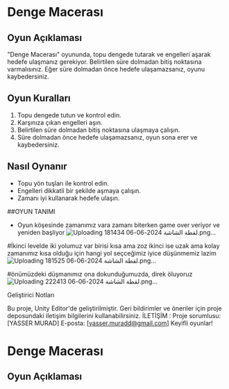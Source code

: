 # Denge Macerası

## Oyun Açıklaması

"Denge Macerası" oyununda, topu dengede tutarak ve engelleri aşarak hedefe ulaşmanız gerekiyor. Belirtilen süre dolmadan bitiş noktasına varmalısınız. Eğer süre dolmadan önce hedefe ulaşamazsanız, oyunu kaybedersiniz.

## Oyun Kuralları

1. Topu dengede tutun ve kontrol edin.
2. Karşınıza çıkan engelleri aşın.
3. Belirtilen süre dolmadan bitiş noktasına ulaşmaya çalışın.
4. Süre dolmadan önce hedefe ulaşamazsanız, oyun sona erer ve kaybedersiniz.

## Nasıl Oynanır

- Topu yön tuşları ile kontrol edin.
- Engelleri dikkatli bir şekilde aşmaya çalışın.
- Zamanı iyi kullanarak hedefe ulaşın.

 ##OYUN TANIMI
- Oyun köşesinde zamanımız vara zamanı biterken game over veriyor ve yeniden başliyor
![Uploading لقطة الشاشة 2024-06-06 181434.png…]()


#İkinci levelde iki yolumuz var birisi kısa ama zoz ikinci ise uzak ama kolay zamanımız kısa olduğu için hangi yol seçceğimiz iyice düşünmemiz lazim
![Uploading لقطة الشاشة 2024-06-06 181525.png…]()

#önümüzdeki düşmanımız ona dokunduğumuzda, direk öluyoruz 
![Uploading لقطة الشاشة 2024-06-06 222413.png…]()



Geliştirici Notları

Bu proje, Unity Editor'de geliştirilmiştir.
Geri bildirimler ve öneriler için proje deposundaki iletişim bilgilerini kullanabilirsiniz.
İLETİŞİM : 
Proje sorumlusu: [YASSER MURAD]
E-posta: [yasser.muradd@gmail.com]
Keyifli oyunlar!

# Denge Macerası

## Oyun Açıklaması

